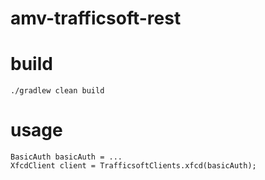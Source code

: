 amv-trafficsoft-rest
========


# build
```
./gradlew clean build
```

# usage
```
BasicAuth basicAuth = ...
XfcdClient client = TrafficsoftClients.xfcd(basicAuth);
```